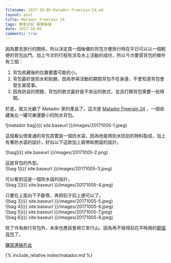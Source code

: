 ```yaml
---
filename: 2017-10-05-Matador-Freerain-24.md
layout: post
title: Matador Freerain 24
tags: 敗家日記 輕便裝備
date: 2017-10-05
comments: true
---
```


因為要去旅行的關係，所以決定買一個後備的背包方便旅行時在平日可以以一個輕便的背包出門。加上今次的行程有涉及水上活動的成份，所以今次要買背包的條件有三個：

1. 背包收藏後的位置要盡可能的小。
2. 背包最好是防水和耐磨，因為參與活動的期間背包不在身邊，不會知道背包會發生甚麼事。
3. 因為防盜的問題，背包的款式最好是不突出的款式，並且打開背包需要一些時間。

於是，我又光顧了 Matador 家的產品了。這次是 [Matador Freerain 24](https://matadorup.com/products/matador-freerain24-backpack) ，一個收藏後比一罐可樂還要小的防水背包。

![matador bag]({{ site.baseurl }}/images/20171005-1.jpeg)

這個看似很普通的背包其實是一個防水袋，因為他是用防水防刮的物料製成，加上有著防水袋的設計，好似以下這款加上肩帶和側袋的設計。

![bag]({{ site.baseurl }}/images/20171005-2.png)

這是背包的外型。  
![bag 1]({{ site.baseurl }}/images/20171005-3.jpeg)

可以看到這是一個防水袋的設計。  
![bag 2]({{ site.baseurl }}/images/20171005-4.jpeg)

只要在上面向下不斷卷，再把扣子扣上便可以了。  
![bag 3]({{ site.baseurl }}/images/20171005-5.jpeg)  
![bag 4]({{ site.baseurl }}/images/20171005-6.jpeg)  
![bag 5]({{ site.baseurl }}/images/20171005-7.jpeg)  
![bag 6]({{ site.baseurl }}/images/20171005-8.jpeg)


除了作為旅行背包外，未來也應該會用它來行山，因為再不捨得刮花平時用的[那個背包](https://herschel.com/shop/backpacks/retreat-backpack-mid-volume?v=10329-00001-OS)了。

[購買連結在此](https://matadorup.com/products/matador-freerain24-backpack?variant=34161275334)

{% include_relative index/matador.md %}